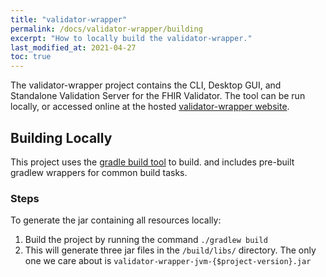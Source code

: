 ```yaml
---
title: "validator-wrapper"
permalink: /docs/validator-wrapper/building
excerpt: "How to locally build the validator-wrapper."
last_modified_at: 2021-04-27
toc: true
---
```


The validator-wrapper project contains the CLI, Desktop GUI, and Standalone Validation Server for the FHIR Validator. The tool can be run locally, or accessed online at the hosted [validator-wrapper website][Link-ValidatorWrapperWeb].

## Building Locally
This project uses the [gradle build tool][Link-GradleWebpage] to build. and includes pre-built gradlew wrappers for common build tasks.

### Steps
To generate the jar containing all resources locally:

1. Build the project by running the command `./gradlew build`
2. This will generate three jar files in the `/build/libs/` directory. The only one we care about is
   `validator-wrapper-jvm-{$project-version}.jar`


[Link-ValidatorWrapperWeb]: https://validator.fhir.org/
[Link-GradleWebpage]: https://gradle.org/
[Link-GradleKotlinDSLPrimer]: https://docs.gradle.org/current/userguide/kotlin_dsl.html
[Link-GradleInstall]: https://gradle.org/install/
[Link-GradleWrapper]: https://docs.gradle.org/current/userguide/gradle_wrapper.html
